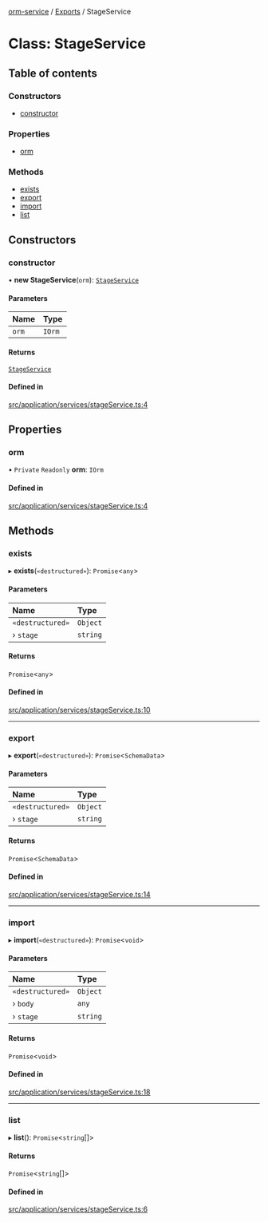 [orm-service](../README.md) / [Exports](../modules.md) / StageService

# Class: StageService

## Table of contents

### Constructors

- [constructor](StageService.md#constructor)

### Properties

- [orm](StageService.md#orm)

### Methods

- [exists](StageService.md#exists)
- [export](StageService.md#export)
- [import](StageService.md#import)
- [list](StageService.md#list)

## Constructors

### constructor

• **new StageService**(`orm`): [`StageService`](StageService.md)

#### Parameters

| Name | Type |
| :------ | :------ |
| `orm` | `IOrm` |

#### Returns

[`StageService`](StageService.md)

#### Defined in

[src/application/services/stageService.ts:4](https://github.com/lambda-orm/lambdaorm-svc/blob/544946027110866e64f7cd501248b170a08ee945/src/application/services/stageService.ts#L4)

## Properties

### orm

• `Private` `Readonly` **orm**: `IOrm`

#### Defined in

[src/application/services/stageService.ts:4](https://github.com/lambda-orm/lambdaorm-svc/blob/544946027110866e64f7cd501248b170a08ee945/src/application/services/stageService.ts#L4)

## Methods

### exists

▸ **exists**(`«destructured»`): `Promise`\<`any`\>

#### Parameters

| Name | Type |
| :------ | :------ |
| `«destructured»` | `Object` |
| › `stage` | `string` |

#### Returns

`Promise`\<`any`\>

#### Defined in

[src/application/services/stageService.ts:10](https://github.com/lambda-orm/lambdaorm-svc/blob/544946027110866e64f7cd501248b170a08ee945/src/application/services/stageService.ts#L10)

___

### export

▸ **export**(`«destructured»`): `Promise`\<`SchemaData`\>

#### Parameters

| Name | Type |
| :------ | :------ |
| `«destructured»` | `Object` |
| › `stage` | `string` |

#### Returns

`Promise`\<`SchemaData`\>

#### Defined in

[src/application/services/stageService.ts:14](https://github.com/lambda-orm/lambdaorm-svc/blob/544946027110866e64f7cd501248b170a08ee945/src/application/services/stageService.ts#L14)

___

### import

▸ **import**(`«destructured»`): `Promise`\<`void`\>

#### Parameters

| Name | Type |
| :------ | :------ |
| `«destructured»` | `Object` |
| › `body` | `any` |
| › `stage` | `string` |

#### Returns

`Promise`\<`void`\>

#### Defined in

[src/application/services/stageService.ts:18](https://github.com/lambda-orm/lambdaorm-svc/blob/544946027110866e64f7cd501248b170a08ee945/src/application/services/stageService.ts#L18)

___

### list

▸ **list**(): `Promise`\<`string`[]\>

#### Returns

`Promise`\<`string`[]\>

#### Defined in

[src/application/services/stageService.ts:6](https://github.com/lambda-orm/lambdaorm-svc/blob/544946027110866e64f7cd501248b170a08ee945/src/application/services/stageService.ts#L6)
